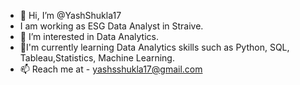 - 👋 Hi, I’m @YashShukla17
- I am working as ESG Data Analyst in Straive.
- 👀 I’m interested in Data Analytics.
- 🌱I'm currently learning Data Analytics skills such as Python, SQL, Tableau,Statistics, Machine Learning.
- 📫 Reach me at - yashsshukla17@gmail.com

<!---
YashShukla17/YashShukla17 is a ✨ special ✨ repository because its `README.md` (this file) appears on your GitHub profile.
You can click the Preview link to take a look at your changes.
--->
